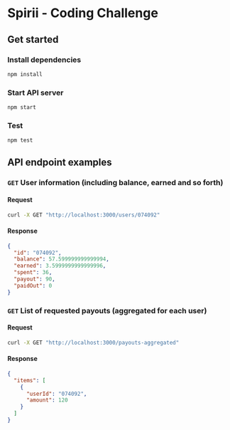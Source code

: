 # Spirii - Coding Challenge

## Get started

### Install dependencies

```bash
npm install
```

### Start API server

```bash
npm start
```

### Test

```bash
npm test
```

## API endpoint examples

### `GET` User information (including balance, earned and so forth)

#### Request

```bash
curl -X GET "http://localhost:3000/users/074092"
```

#### Response

```json
{
  "id": "074092",
  "balance": 57.599999999999994,
  "earned": 3.5999999999999996,
  "spent": 36,
  "payout": 90,
  "paidOut": 0
}
```

### `GET` List of requested payouts (aggregated for each user)

#### Request

```bash
curl -X GET "http://localhost:3000/payouts-aggregated"
```

#### Response

```json
{
  "items": [
    {
      "userId": "074092",
      "amount": 120
    }
  ]
}
```
